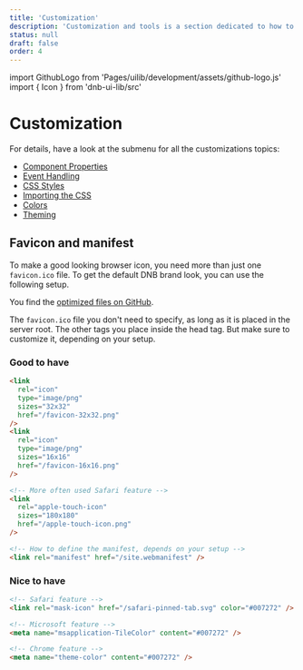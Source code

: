 ```yaml
---
title: 'Customization'
description: 'Customization and tools is a section dedicated to how to use and customize Eufemia in various situations.'
status: null
draft: false
order: 4
---
```


import GithubLogo from 'Pages/uilib/development/assets/github-logo.js'
import { Icon } from 'dnb-ui-lib/src'

# Customization

For details, have a look at the submenu for all the customizations topics:

- [Component Properties](/uilib/usage/customisation/component-properties)
- [Event Handling](/uilib/usage/customisation/event-handling)
- [CSS Styles](/uilib/usage/customisation/styling)
- [Importing the CSS](/uilib/usage/customisation/consume-styles)
- [Colors](/uilib/usage/customisation/colors)
- [Theming](/uilib/usage/customisation/theming)

## Favicon and manifest

To make a good looking browser icon, you need more than just one `favicon.ico` file. To get the default DNB brand look, you can use the following setup.

You find the [optimized files on <Icon icon={GithubLogo} size="default" /> GitHub](https://github.com/dnbexperience/eufemia/tree/develop/packages/dnb-ui-lib/assets/browser).

The `favicon.ico` file you don't need to specify, as long as it is placed in the server root.
The other tags you place inside the head tag. But make sure to customize it, depending on your setup.

### Good to have

```html
<link
  rel="icon"
  type="image/png"
  sizes="32x32"
  href="/favicon-32x32.png"
/>
<link
  rel="icon"
  type="image/png"
  sizes="16x16"
  href="/favicon-16x16.png"
/>

<!-- More often used Safari feature -->
<link
  rel="apple-touch-icon"
  sizes="180x180"
  href="/apple-touch-icon.png"
/>

<!-- How to define the manifest, depends on your setup -->
<link rel="manifest" href="/site.webmanifest" />
```

### Nice to have

```html
<!-- Safari feature -->
<link rel="mask-icon" href="/safari-pinned-tab.svg" color="#007272" />

<!-- Microsoft feature -->
<meta name="msapplication-TileColor" content="#007272" />

<!-- Chrome feature -->
<meta name="theme-color" content="#007272" />
```
